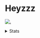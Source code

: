 # Heyzzz  

[![.](https://skillicons.dev/icons?i=js,ts,nextjs,nestjs,mongodb)](https://skillicons.dev)  

<details>
<summary>Stats</summary
<!--START_SECTION:waka-->

```txt
TypeScript        7 hrs 35 mins   ███████████████░░░░░░░░░░   60.02 %
Rust              2 hrs 58 mins   ██████░░░░░░░░░░░░░░░░░░░   23.55 %
JavaScript        53 mins         █▓░░░░░░░░░░░░░░░░░░░░░░░   06.99 %
Python            34 mins         █░░░░░░░░░░░░░░░░░░░░░░░░   04.60 %
JSON              14 mins         ▒░░░░░░░░░░░░░░░░░░░░░░░░   01.89 %
```

<!--END_SECTION:waka-->
</details>
